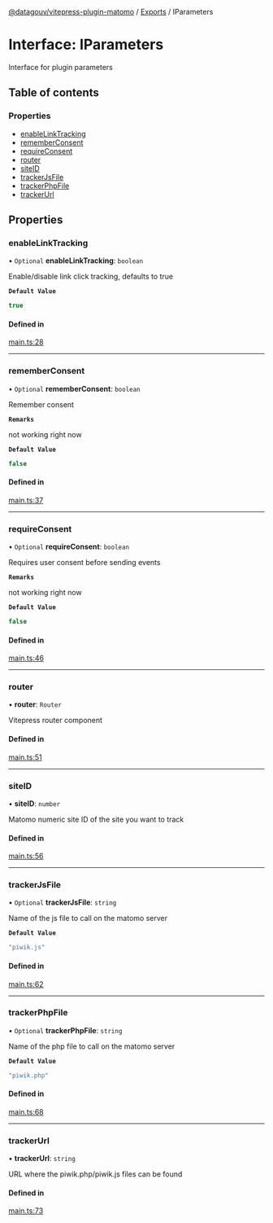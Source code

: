 [@datagouv/vitepress-plugin-matomo](../README.md) / [Exports](../modules.md) / IParameters

# Interface: IParameters

Interface for plugin parameters

## Table of contents

### Properties

- [enableLinkTracking](IParameters.md#enablelinktracking)
- [rememberConsent](IParameters.md#rememberconsent)
- [requireConsent](IParameters.md#requireconsent)
- [router](IParameters.md#router)
- [siteID](IParameters.md#siteid)
- [trackerJsFile](IParameters.md#trackerjsfile)
- [trackerPhpFile](IParameters.md#trackerphpfile)
- [trackerUrl](IParameters.md#trackerurl)

## Properties

### enableLinkTracking

• `Optional` **enableLinkTracking**: `boolean`

Enable/disable link click tracking, defaults to true

**`Default Value`**

```ts
true
```

#### Defined in

[main.ts:28](https://github.com/datagouv/vitepress-plugin-matomo/blob/0efd4387cc3beaa14c5f7a55b89703f45b3a74a5/src/main.ts#L28)

___

### rememberConsent

• `Optional` **rememberConsent**: `boolean`

Remember consent

**`Remarks`**

not working right now

**`Default Value`**

```ts
false
```

#### Defined in

[main.ts:37](https://github.com/datagouv/vitepress-plugin-matomo/blob/0efd4387cc3beaa14c5f7a55b89703f45b3a74a5/src/main.ts#L37)

___

### requireConsent

• `Optional` **requireConsent**: `boolean`

Requires user consent before sending events

**`Remarks`**

not working right now

**`Default Value`**

```ts
false
```

#### Defined in

[main.ts:46](https://github.com/datagouv/vitepress-plugin-matomo/blob/0efd4387cc3beaa14c5f7a55b89703f45b3a74a5/src/main.ts#L46)

___

### router

• **router**: `Router`

Vitepress router component

#### Defined in

[main.ts:51](https://github.com/datagouv/vitepress-plugin-matomo/blob/0efd4387cc3beaa14c5f7a55b89703f45b3a74a5/src/main.ts#L51)

___

### siteID

• **siteID**: `number`

Matomo numeric site ID of the site you want to track

#### Defined in

[main.ts:56](https://github.com/datagouv/vitepress-plugin-matomo/blob/0efd4387cc3beaa14c5f7a55b89703f45b3a74a5/src/main.ts#L56)

___

### trackerJsFile

• `Optional` **trackerJsFile**: `string`

Name of the js file to call on the matomo server

**`Default Value`**

```ts
"piwik.js"
```

#### Defined in

[main.ts:62](https://github.com/datagouv/vitepress-plugin-matomo/blob/0efd4387cc3beaa14c5f7a55b89703f45b3a74a5/src/main.ts#L62)

___

### trackerPhpFile

• `Optional` **trackerPhpFile**: `string`

Name of the php file to call on the matomo server

**`Default Value`**

```ts
"piwik.php"
```

#### Defined in

[main.ts:68](https://github.com/datagouv/vitepress-plugin-matomo/blob/0efd4387cc3beaa14c5f7a55b89703f45b3a74a5/src/main.ts#L68)

___

### trackerUrl

• **trackerUrl**: `string`

URL where the piwik.php/piwik.js files can be found

#### Defined in

[main.ts:73](https://github.com/datagouv/vitepress-plugin-matomo/blob/0efd4387cc3beaa14c5f7a55b89703f45b3a74a5/src/main.ts#L73)

